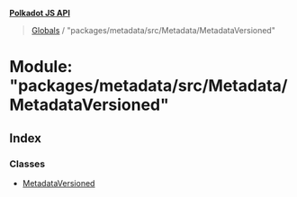**[Polkadot JS API](../README.md)**

> [Globals](../globals.md) / "packages/metadata/src/Metadata/MetadataVersioned"

# Module: "packages/metadata/src/Metadata/MetadataVersioned"

## Index

### Classes

* [MetadataVersioned](../classes/_packages_metadata_src_metadata_metadataversioned_.metadataversioned.md)
